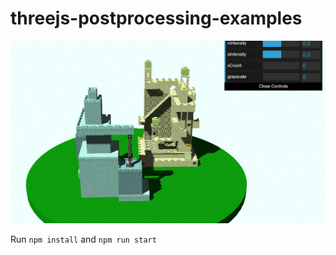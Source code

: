 # threejs-postprocessing-examples

![Screenshot](https://github.com/tamani-coding/threejs-postprocessing-examples/blob/main/screenshot.png?raw=true)

Run `npm install` and `npm run start`